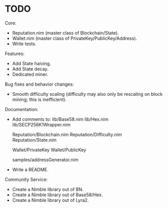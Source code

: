 # TODO

Core:
- Reputation.nim (master class of Blockchain/State).
- Wallet.nim (master class of PrivateKey/PublicKey/Address).
- Write tests.

Features:
- Add State halving.
- Add State decay.
- Dedicated miner.

Bug fixes and behavior changes:
- Smooth difficulty scaling (difficulty may also only be rescaling on block mining; this is inefficient).

Documentation:
- Add comments to:
    lib/Base58.nim
    lib/Hex.nim
    lib/SECP256K1Wrapper.nim

    Reputation/Blockchain.nim
    Reputation/Difficulty.nim
    Reputation/State.nim

    Wallet/PrivateKey
    Wallet/PublicKey

    samples/addressGenerator.nim
- Write a README.

Community Service:
- Create a Nimble library out of BN.
- Create a Nimble library out of Base58/Hex.
- Create a Nimble library out of Lyra2.
